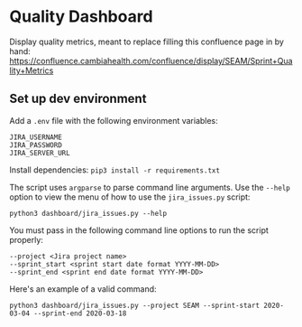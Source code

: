 # Quality Dashboard

Display quality metrics, meant to replace filling this confluence page in by hand: https://confluence.cambiahealth.com/confluence/display/SEAM/Sprint+Quality+Metrics

## Set up dev environment
Add a `.env` file with the following environment variables:
```
JIRA_USERNAME
JIRA_PASSWORD
JIRA_SERVER_URL
```

Install dependencies:
`pip3 install -r requirements.txt`

The script uses `argparse` to parse command line arguments. Use the `--help` option to view the menu of how to use the `jira_issues.py` script:

`python3 dashboard/jira_issues.py --help`

You must pass in the following command line options to run the script properly:

```
--project <Jira project name>
--sprint_start <sprint start date format YYYY-MM-DD>
--sprint_end <sprint end date format YYYY-MM-DD>
```

Here's an example of a valid command:

`python3 dashboard/jira_issues.py --project SEAM --sprint-start 2020-03-04 --sprint-end 2020-03-18`